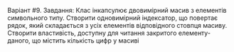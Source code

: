 Варіант #9.
Завдання: Клас інкапсулює двовимірний масив з елементів символьного типу.
Створити одновимірний індексатор, що повертає рядок, який
складається з усіх елементів відповідного стовпця масиву. Створити
властивість, доступну для читання закритого елементу-даного, що
містить кількість цифр у масиві
